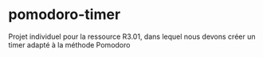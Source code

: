 # pomodoro-timer
Projet individuel pour la ressource R3.01, dans lequel nous devons créer un timer adapté à la méthode Pomodoro
